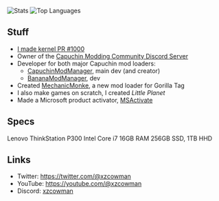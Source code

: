 ![Stats](https://github-readme-stats.vercel.app/api?username=xzcowman&show_icons=true&theme=tokyonight&layout=compact)
![Top Languages](https://github-readme-stats.vercel.app/api/top-langs/?username=xzcowman&show_icons=true&theme=tokyonight&layout=compact)

## Stuff
- [I made kernel PR #1000](https://github.com/torvalds/linux/pull/1000)
- Owner of the [Capuchin Modding Community Discord Server](https://discord.gg/awVb24kMxw)
- Developer for both major Capuchin mod loaders:
  - [CapuchinModManager](https://github.com/xzcowman/CapuchinModManager), main dev (and creator)
  - [BananaModManager](https://github.com/developerpixel0/bananamodmanager), dev
- Created [MechanicMonke](https://github.com/xzcowman/mechanicmonke), a new mod loader for Gorilla Tag
- I also make games on scratch, I created *Little Planet*
- Made a Microsoft product activator, [MSActivate](https://github.com/xzcowman/activator)

## Specs
Lenovo ThinkStation P300
Intel Core i7
16GB RAM
256GB SSD, 1TB HHD

## Links
- Twitter: https://twitter.com/@xzcowman
- YouTube: https://youtube.com/@xzcowman
- Discord: [xzcowman](https://discord.com)
